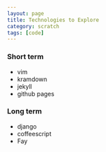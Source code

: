 ```yaml
---
layout: page
title: Technologies to Explore
category: scratch
tags: [code]
---
```


### Short term

- vim
- kramdown
- jekyll
- github pages

### Long term
- django
- coffeescript
- Fay

